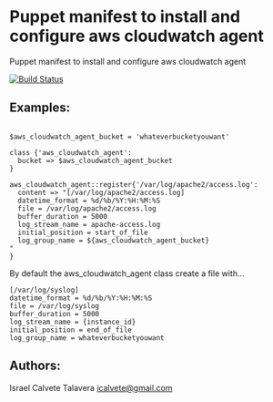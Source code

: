 # Puppet manifest to install and configure aws cloudwatch agent

Puppet manifest to install and configure aws cloudwatch agent

[![Build Status](https://secure.travis-ci.org/icalvete/puppet-aws_cloudwatch_agent.png)](http://travis-ci.org/icalvete/puppet-aws_cloudwatch_agent)

## Examples:

```puppet

$aws_cloudwatch_agent_bucket = 'whateverbucketyouwant'

class {'aws_cloudwatch_agent':
  bucket => $aws_cloudwatch_agent_bucket
}

aws_cloudwatch_agent::register{'/var/log/apache2/access.log':
  content => "[/var/log/apache2/access.log]
  datetime_format = %d/%b/%Y:%H:%M:%S
  file = /var/log/apache2/access.log
  buffer_duration = 5000
  log_stream_name = apache-access.log
  initial_position = start_of_file
  log_group_name = ${aws_cloudwatch_agent_bucket}
"
}

```

By default the aws_cloudwatch_agent class create a file with...

```
[/var/log/syslog]
datetime_format = %d/%b/%Y:%H:%M:%S
file = /var/log/syslog
buffer_duration = 5000
log_stream_name = {instance_id}
initial_position = end_of_file
log_group_name = whateverbucketyouwant
```

## Authors:
 
Israel Calvete Talavera <icalvete@gmail.com>
